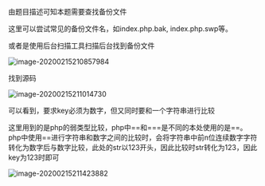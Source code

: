 由题目描述可知本题需要查找备份文件

这里可以尝试常见的备份文件名，如index.php.bak, index.php.swp等。

或者是使用后台扫描工具扫描后台找到备份文件

![image-20200215210857984](E:\study\Aurora\git\Newpeople\Web\backup_file\solution\image-20200215210857984.png)

找到源码

![image-20200215211014730](E:\study\Aurora\git\Newpeople\Web\backup_file\solution\image-20200215211014730.png)

可以看到，要求key必须为数字，但又同时要和一个字符串进行比较

这里用到的是php的弱类型比较，php中==和===是不同的本处使用的是==。php中使用==进行字符串和数字之间的比较时，会将字符串中前n位连续数字字符转化为数字后与数字比较，此处的str以123开头，因此比较时str转化为123，因此key为123时即可

![image-20200215211423882](E:\study\Aurora\git\Newpeople\Web\backup_file\solution\image-20200215211423882.png)